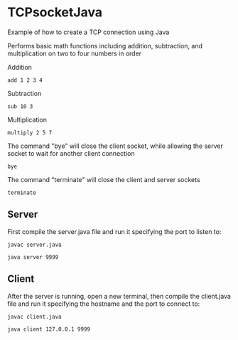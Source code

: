 # TCPsocketJava

Example of how to create a TCP connection using Java

Performs basic math functions including addition, subtraction, and multiplication on two to four numbers in order

Addition

    add 1 2 3 4

Subtraction

    sub 10 3

Multiplication

    multiply 2 5 7

The command "bye" will close the client socket, while allowing the server socket to wait for another client connection

    bye

The command "terminate" will close the client and server sockets

    terminate

## Server

First compile the server.java file and run it specifying the port to listen to:

    javac server.java

    java server 9999

## Client

After the server is running, open a new terminal, then compile the client.java file and run it specifying the hostname and the port to connect to:

    javac client.java

    java client 127.0.0.1 9999
